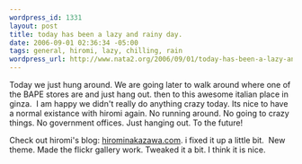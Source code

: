 ```yaml
--- 
wordpress_id: 1331
layout: post
title: today has been a lazy and rainy day.
date: 2006-09-01 02:36:34 -05:00
tags: general, hiromi, lazy, chilling, rain
wordpress_url: http://www.nata2.org/2006/09/01/today-has-been-a-lazy-and-rainy-day/
---
```

Today we just hung around. We are going later to walk around where one of the BAPE stores are and just hang out. then to this awesome italian place in ginza.  I am happy we didn't really do anything crazy today. Its nice to have a normal existance with hiromi again. No running around. No going to crazy things. No government offices. Just hanging out. To the future!

Check out hiromi's blog: <a href="http://www.hirominakazawa.com">hirominakazawa.com</a>. i fixed it up a little bit.  New theme. Made the flickr gallery work. Tweaked it a bit. I think it is nice.
